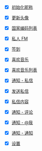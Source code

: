 * [x] [初始化昵称](https://neteasecloudmusicapi.vercel.app/#/?id=初始化昵称)
* [x] [更新头像](https://neteasecloudmusicapi.vercel.app/#/?id=更新头像) 
* [x] [国家编码列表](https://neteasecloudmusicapi.vercel.app/#/?id=国家编码列表)
* [x] [私人 FM](https://neteasecloudmusicapi.vercel.app/#/?id=私人-fm)
* [x] [签到](https://neteasecloudmusicapi.vercel.app/#/?id=签到)
* [x] [喜欢音乐](https://neteasecloudmusicapi.vercel.app/#/?id=喜欢音乐)
* [x] [喜欢音乐列表](https://neteasecloudmusicapi.vercel.app/#/?id=喜欢音乐列表)
* [x] [通知 - 私信](https://neteasecloudmusicapi.vercel.app/#/?id=通知-私信)
* [x] [发送私信](https://neteasecloudmusicapi.vercel.app/#/?id=发送私信)
* [x] [私信内容](https://neteasecloudmusicapi.vercel.app/#/?id=私信内容)
* [x] [通知 - 评论](https://neteasecloudmusicapi.vercel.app/#/?id=通知-评论)
* [x] [通知 - @我](https://neteasecloudmusicapi.vercel.app/#/?id=通知-我)
* [x] [通知 - 通知](https://neteasecloudmusicapi.vercel.app/#/?id=通知-通知)
* [x] [设置](https://neteasecloudmusicapi.vercel.app/#/?id=设置)

